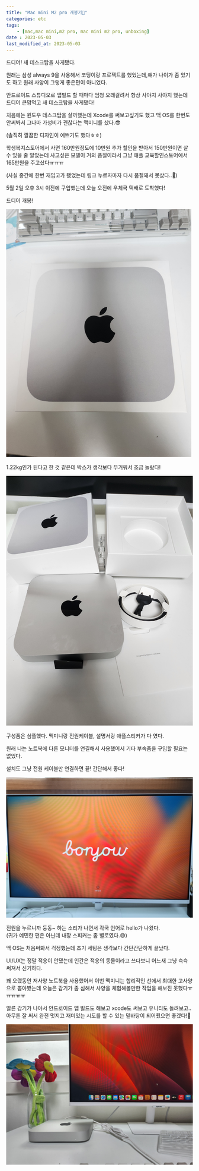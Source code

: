 ```yaml
---
title: "Mac mini M2 pro 개봉기🥁"
categories: etc
tags:
    - [mac,mac mini,m2 pro, mac mini m2 pro, unboxing]
date : 2023-05-03
last_modified_at: 2023-05-03
---
```

드디어! 새 데스크탑을 사게됐다.

원래는 삼성 always 9을 사용해서 코딩이랑 프로젝트를 했었는데,얘가 나이가 좀 있기도 하고 원래 사양이 그렇게 좋은편이 아니었다.

안드로이드 스튜디오로 앱빌드 할 때마다 엄청 오래걸려서 항상 사야지 사야지 했는데 드디어 큰맘먹고 새 데스크탑을 사게됐다!

처음에는 윈도우 데스크탑을 살까했는데 Xcode를 써보고싶기도 했고 맥 OS를 한번도 안써봐서 그나마 가성비가 괜찮다는 맥미니를 샀다.😎

(솔직히 깔끔한 디자인이 예쁘기도 했다ㅎㅎ)

학생복지스토어에서 사면 160만원정도에 10만원 추가 할인을 받아서 150만원이면 살 수 있을 줄 알았는데 사고싶은 모델이 거의 품절이라서 그냥 애플 교육할인스토어에서 165만원을 주고샀다ㅠㅠㅠ

(사실 중간에 한번 재입고가 됐었는데  링크 누르자마자 다시 품절돼서 못샀다..🥲)

5월 2일 오후 3시 이전에 구입했는데 오늘 오전에 우체국 택배로 도착했다!

드디어 개봉!

<img src="/assets/image/etc/230504-mac-mini-m2-pro-unboxing/mac_mini_in_box.jpg" width=500px>

1.22kg인가 된다고 한 것 같은데 박스가 생각보다 무거워서 조금 놀랐다!

<img src="/assets/image/etc/230504-mac-mini-m2-pro-unboxing/mac_mini_unbox.jpg">

구성품은 심플했다. 맥미니랑 전원케이블, 설명서랑 애플스티커가 다 였다.

원래 나는 노트북에 다른 모니터를 연결해서 사용했어서 기타 부속품을 구입할 필요는 없었다.

설치도 그냥 전원 케이블만 연결하면 끝! 간단해서 좋다!

<img src="/assets/image/etc/230504-mac-mini-m2-pro-unboxing/mac_mini_hello.jpg">

전원을 누르니까 둥동~ 하는 소리가 나면서 각국 언어로 hello가 나왔다.<br>
(귀가 예민한 편은 아닌데 내장 스피커는 좀 별로였다.😅)

맥 OS는 처음써봐서 걱정했는데 초기 세팅은 생각보다 간단간단하게 끝났다.

UI/UX는 정말 적응이 안됐는데 인간은 적응의 동물이라고 쓰다보니 어느새 그냥 슥슥 써져서 신기하다.

꽤 오랬동안 저사양 노트북을 사용했어서 이번 맥미니는 합리적인 선에서 최대한 고사양으로 뽑아봤는데 오늘은 감기가 좀 심해서 사양을 체험해볼만한 작업을 해보진 못했다ㅠㅠㅠㅠㅠ

얼른 감기가 나아서 안드로이드 앱 빌드도 해보고 xcode도 써보고 유니티도 돌려보고..<br> 아무튼 잘 써서 완전 멋지고 재미있는 시도를 할 수 있는 밑바탕이 되어줬으면 좋겠다!🍎

<img src="/assets/image/etc/230504-mac-mini-m2-pro-unboxing/mac_mini_complete.jpg">
